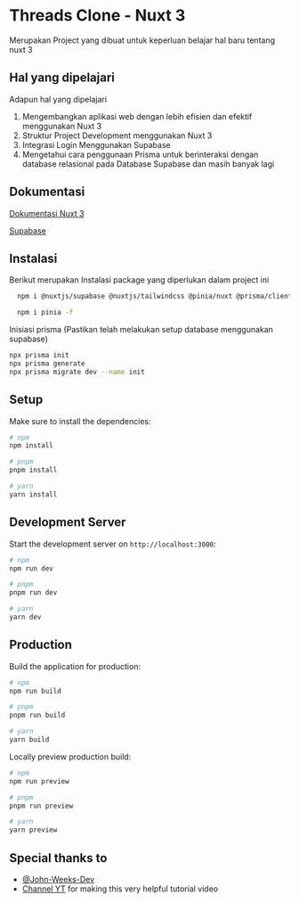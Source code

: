 
# Threads Clone - Nuxt 3

Merupakan Project yang dibuat untuk keperluan belajar hal baru tentang nuxt 3




## Hal yang dipelajari

Adapun hal yang dipelajari 

1. Mengembangkan aplikasi web dengan lebih efisien dan efektif menggunakan Nuxt 3
2. Struktur Project Development menggunakan Nuxt 3 
3. Integrasi Login Menggunakan Supabase
4. Mengetahui cara penggunaan Prisma untuk berinteraksi dengan database relasional pada Database Supabase dan masih banyak lagi
## Dokumentasi

[Dokumentasi Nuxt 3](https://nuxt.com/docs/getting-started/)

[Supabase](https://supabase.com)
## Instalasi

Berikut merupakan Instalasi package yang diperlukan dalam project ini

```bash
  npm i @nuxtjs/supabase @nuxtjs/tailwindcss @pinia/nuxt @prisma/client @vite-pwa/nuxt nuxt-icon prisma uuid
```

```bash
  npm i pinia -f
```

Inisiasi prisma (Pastikan telah melakukan setup database menggunakan supabase)

```bash
npx prisma init
npx prisma generate
npx prisma migrate dev --name init
```

## Setup

Make sure to install the dependencies:

```bash
# npm
npm install

# pnpm
pnpm install

# yarn
yarn install
```

## Development Server

Start the development server on `http://localhost:3000`:

```bash
# npm
npm run dev

# pnpm
pnpm run dev

# yarn
yarn dev
```

## Production

Build the application for production:

```bash
# npm
npm run build

# pnpm
pnpm run build

# yarn
yarn build
```

Locally preview production build:

```bash
# npm
npm run preview

# pnpm
pnpm run preview

# yarn
yarn preview
```
## Special thanks to

- [@John-Weeks-Dev](https://github.com/John-Weeks-Dev/)
- [Channel YT](https://youtube.com/@johnweeksdev)
for making this very helpful tutorial video
